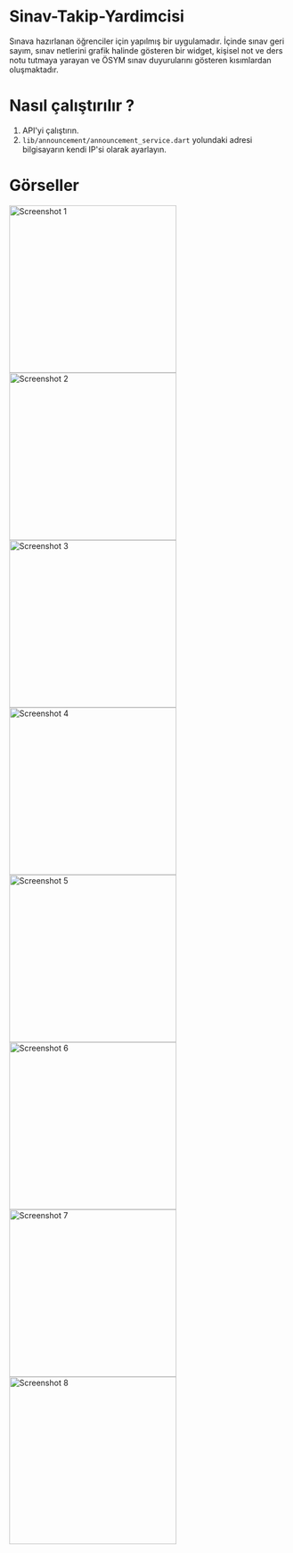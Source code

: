 # Sinav-Takip-Yardimcisi
Sınava hazırlanan öğrenciler için yapılmış bir uygulamadır. İçinde sınav geri sayım, sınav netlerini grafik halinde gösteren bir widget, kişisel not ve ders notu tutmaya yarayan ve ÖSYM sınav duyurularını gösteren kısımlardan oluşmaktadır.

# Nasıl çalıştırılır ?
1. API'yi çalıştırın.
2. `lib/announcement/announcement_service.dart` yolundaki adresi bilgisayarın kendi IP'si olarak ayarlayın.

# Görseller
<img src="https://github.com/user-attachments/assets/5a500fbc-7ed5-4299-8897-f587d2d82cde" alt="Screenshot 1" width="300"/>
<img src="https://github.com/user-attachments/assets/c7ea7cfe-2fb6-4415-9cba-706912359e68" alt="Screenshot 2" width="300"/>
<img src="https://github.com/user-attachments/assets/bcb53899-8866-44f5-a457-78995680bf12" alt="Screenshot 3" width="300"/>
<img src="https://github.com/user-attachments/assets/f5f9aa23-ea1a-4fac-b695-513d953aada4" alt="Screenshot 4" width="300"/>
<img src="https://github.com/user-attachments/assets/01b3d424-0044-43cc-b37f-f7fa3a5dd74a" alt="Screenshot 5" width="300"/>
<img src="https://github.com/user-attachments/assets/b33d7ecf-a3a1-4798-8e5b-fd8900ac2169" alt="Screenshot 6" width="300"/>
<img src="https://github.com/user-attachments/assets/e2e56769-a0ad-452d-ab4a-4319cabce094" alt="Screenshot 7" width="300"/>
<img src="https://github.com/user-attachments/assets/0fb1da27-77fc-4b4d-8579-26a9b04a6431" alt="Screenshot 8" width="300"/>
